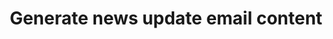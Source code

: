 ---
layout: tools--new-notify--updates
title: "Generate news update email content"
excerpt: "Select news articles and publications to populate a GOV.UK Notify template."
permalink: /tools/new/notify/updates
redirect_from:
- /new-notify-updates
---